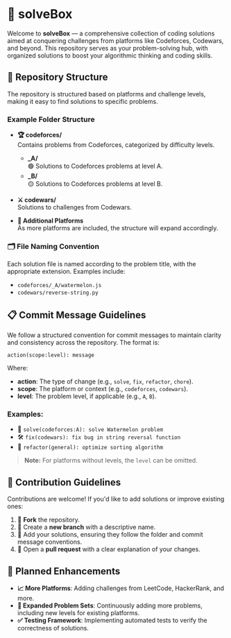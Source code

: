 # 🧩 solveBox

Welcome to **solveBox** — a comprehensive collection of coding solutions aimed at conquering challenges from platforms like Codeforces, Codewars, and beyond. This repository serves as your problem-solving hub, with organized solutions to boost your algorithmic thinking and coding skills.

## 📂 Repository Structure

The repository is structured based on platforms and challenge levels, making it easy to find solutions to specific problems.

### Example Folder Structure

- **🏆 codeforces/**  
  Contains problems from Codeforces, categorized by difficulty levels.

  - **\_A/**  
    🟢 Solutions to Codeforces problems at level A.
  - **\_B/**  
    🟡 Solutions to Codeforces problems at level B.

- **⚔️ codewars/**  
  Solutions to challenges from Codewars.

- **🔧 Additional Platforms**  
  As more platforms are included, the structure will expand accordingly.

### 🗂️ File Naming Convention

Each solution file is named according to the problem title, with the appropriate extension. Examples include:

- `codeforces/_A/watermelon.js`
- `codewars/reverse-string.py`

## 📋 Commit Message Guidelines

We follow a structured convention for commit messages to maintain clarity and consistency across the repository. The format is:

```
action(scope:level): message
```

Where:

- **action**: The type of change (e.g., `solve`, `fix`, `refactor`, `chore`).
- **scope**: The platform or context (e.g., `codeforces`, `codewars`).
- **level**: The problem level, if applicable (e.g., `A`, `B`).

### Examples:

- 🎯 `solve(codeforces:A): solve Watermelon problem`
- 🛠 `fix(codewars): fix bug in string reversal function`
- 🔄 `refactor(general): optimize sorting algorithm`

> **Note:** For platforms without levels, the `level` can be omitted.

## 🤝 Contribution Guidelines

Contributions are welcome! If you'd like to add solutions or improve existing ones:

1. 🍴 **Fork** the repository.
2. 🌿 Create a **new branch** with a descriptive name.
3. 🧠 Add your solutions, ensuring they follow the folder and commit message conventions.
4. 📝 Open a **pull request** with a clear explanation of your changes.

## 🚀 Planned Enhancements

- **📈 More Platforms**: Adding challenges from LeetCode, HackerRank, and more.
- **🔢 Expanded Problem Sets**: Continuously adding more problems, including new levels for existing platforms.
- **✅ Testing Framework**: Implementing automated tests to verify the correctness of solutions.
